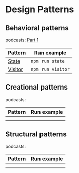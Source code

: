 # Design Patterns

## Behavioral patterns

podcasts: [Part 1](https://youtu.be/oFNCMee50Cg)

| Pattern                         | Run example       |
| ------------------------------- | ----------------- |
| [State](./behavioral/state)     | `npm run state`   |
| [Visitor](./behavioral/visitor) | `npm run visitor` |

## Creational patterns

podcasts:

| Pattern | Run example |
| ------- | ----------- |
|         |             |
|         |             |

## Structural patterns

podcasts:

| Pattern | Run example |
| ------- | ----------- |
|         |             |
|         |             |

